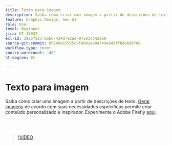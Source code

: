 ```yaml
---
title: Texto para imagem
description: Saiba como criar uma imagem a partir de descrições de texto
feature: Graphic Design, Gen AI
role: User
level: Beginner
jira: KT-15037
exl-id: 3925fd1c-65b6-424d-92ad-975e3cb42a69
source-git-commit: 8b749e15925c2fab02ee84749e645ffbd8686fd0
workflow-type: tm+mt
source-wordcount: '45'
ht-degree: 8%

---
```


# Texto para imagem

Saiba como criar uma imagem a partir de descrições de texto. [Gerar imagens](https://www.adobe.com/products/firefly/features/text-to-image.html) de acordo com suas necessidades específicas permite criar conteúdo personalizado e inspirador. Experimente o Adobe Firefly [aqui](https://firefly.adobe.com/).

<br> 

>[!VIDEO](https://video.tv.adobe.com/v/3447675?quality=12&learn=on&hidetitle=true&captions=por_br)
